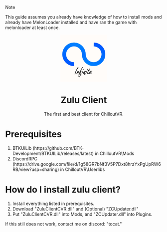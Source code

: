 > [!note]
>This guide assumes you already have knowledge of how to install mods and already have MelonLoader installed and have ran the game with melonloader at least once.
<p align="center">
<img width="150px" src="https://github.com/bakersrule2020/InfiniteCVR/blob/main/InfLogo.png?raw=true">
</p>
<h1 align="center">Zulu Client</h1>
<p align="center">The first and best client for ChilloutVR.</p>
<h1>Prerequisites</h1>
<ol>
  <li>BTKUiLib (https://github.com/BTK-Development/BTKUILib/releases/latest) in ChilloutVR\Mods</li>
  <li>DiscordRPC (https://drive.google.com/file/d/1g58GR7bNf3V5P7Dxt8hrzYxPgUpRW6RB/view?usp=sharing) in ChilloutVR\Userlibs</li>
</ol>
<h1>How do I install zulu client?</h1>
<ol>
  <li>Install everything listed in prerequisites.</li>
  <li>Download "ZuluClientCVR.dll" and (Optional) "ZCUpdater.dll"</li>
  <li>Put "ZuluClientCVR.dll" into Mods, and "ZCUpdater.dll" into Plugins.</li>
</ol>
<footer>If this still does not work, contact me on discord: "tocat."</footer>
